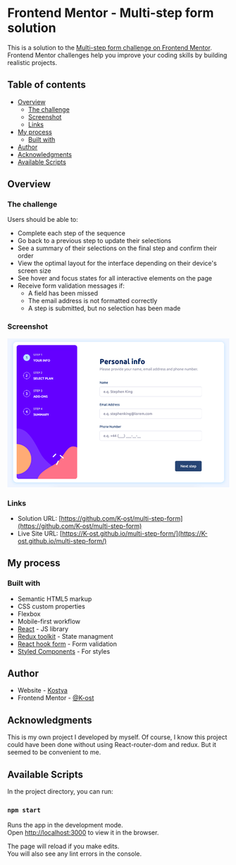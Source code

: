 # Frontend Mentor - Multi-step form solution

This is a solution to the [Multi-step form challenge on Frontend Mentor](https://www.frontendmentor.io/challenges/multistep-form-YVAnSdqQBJ). Frontend Mentor challenges help you improve your coding skills by building realistic projects. 

## Table of contents

- [Overview](#overview)
  - [The challenge](#the-challenge)
  - [Screenshot](#screenshot)
  - [Links](#links)
- [My process](#my-process)
  - [Built with](#built-with)
- [Author](#author)
- [Acknowledgments](#acknowledgments)
- [Available Scripts](#available-scripts)

## Overview

### The challenge

Users should be able to:

- Complete each step of the sequence
- Go back to a previous step to update their selections
- See a summary of their selections on the final step and confirm their order
- View the optimal layout for the interface depending on their device's screen size
- See hover and focus states for all interactive elements on the page
- Receive form validation messages if:
  - A field has been missed
  - The email address is not formatted correctly
  - A step is submitted, but no selection has been made

### Screenshot

![](./screenshot.jpg)

### Links

- Solution URL: [https://github.com/K-ost/multi-step-form](https://github.com/K-ost/multi-step-form)
- Live Site URL: [https://K-ost.github.io/multi-step-form/](https://K-ost.github.io/multi-step-form/)

## My process

### Built with

- Semantic HTML5 markup
- CSS custom properties
- Flexbox
- Mobile-first workflow
- [React](https://reactjs.org/) - JS library
- [Redux toolkit](https://redux-toolkit.js.org/) - State managment
- [React hook form](https://www.react-hook-form.com/) - Form validation
- [Styled Components](https://styled-components.com/) - For styles

## Author

- Website - [Kostya](https://github.com/K-ost?tab=repositories)
- Frontend Mentor - [@K-ost](https://www.frontendmentor.io/profile/K-ost)

## Acknowledgments

This is my own project I developed by myself. Of course, I know this project could have been done without using React-router-dom and redux. But it seemed to be convenient to me.

## Available Scripts

In the project directory, you can run:

### `npm start`

Runs the app in the development mode.\
Open [http://localhost:3000](http://localhost:3000) to view it in the browser.

The page will reload if you make edits.\
You will also see any lint errors in the console.
